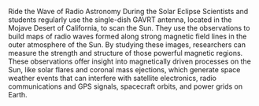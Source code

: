 Ride the Wave of Radio Astronomy During the Solar Eclipse 
 Scientists and students regularly use the single-dish GAVRT antenna, located in the Mojave Desert of California, to scan the Sun. They use the observations to build maps of radio waves formed along strong magnetic field lines in the outer atmosphere of the Sun. By studying these images, researchers can measure the strength and structure of those powerful magnetic regions. These observations offer insight into magnetically driven processes on the Sun, like solar flares and coronal mass ejections, which generate space weather events that can interfere with satellite electronics, radio communications and GPS signals, spacecraft orbits, and power grids on Earth.